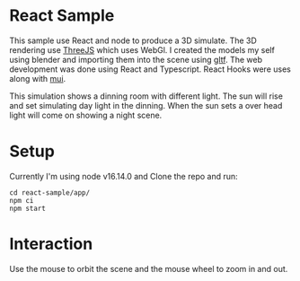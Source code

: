 # React Sample

This sample use React and node to produce a 3D simulate. The 3D rendering use [ThreeJS](https://threejs.org/) which uses WebGl. I created the models my self using blender and importing them into the scene using [gltf](https://www.khronos.org/gltf/). The web development was done using React and Typescript. React Hooks were uses along with [mui](https://mui.com/).

This simulation shows a dinning room with different light. The sun will rise and set simulating day light in the dinning. When the sun sets a over head light will come on showing a night scene. 

# Setup
Currently I'm using node v16.14.0 and 
Clone the repo and run:

```
cd react-sample/app/
npm ci
npm start

```

# Interaction
Use the mouse to orbit the scene and the mouse wheel to zoom in and out.
